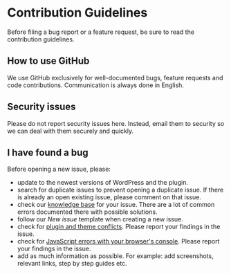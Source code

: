 # Contribution Guidelines

Before filing a bug report or a feature request, be sure to read the contribution guidelines.

## How to use GitHub
We use GitHub exclusively for well-documented bugs, feature requests and code contributions. Communication is always done in English.

## Security issues
Please do not report security issues here. Instead, email them to security so we can deal with them securely and quickly.

## I have found a bug
Before opening a new issue, please:
* update to the newest versions of WordPress and the plugin.
* search for duplicate issues to prevent opening a duplicate issue. If there is already an open existing issue, please comment on that issue.
* check our [knowledge base](https://google.com/) for your issue. There are a lot of common errors documented there with possible solutions.
* follow our _New issue_ template when creating a new issue.
* check for [plugin and theme conflicts](https://youtube.com). Please report your findings in the issue.
* check for [JavaScript errors with your browser's console](https://youtube.com). Please report your findings in the issue.
* add as much information as possible. For example: add screenshots, relevant links, step by step guides etc.